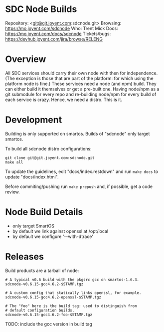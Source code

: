 # SDC Node Builds

Repository: <git@git.joyent.com:sdcnode.git>
Browsing: <https://mo.joyent.com/sdcnode>
Who: Trent Mick
Docs: <https://mo.joyent.com/docs/sdcnode>
Tickets/bugs: <https://devhub.joyent.com/jira/browse/RELENG>


# Overview

All SDC services should carry their own node with then for independence.
(The exception is those that are part of the platform: for which using
the platform node is fine.) These services need a node (and npm) build.
They can either build it themselves or get a pre-built one. Having node/npm
as a git submodule for every repo and re-building node/npm for every build of
each service is crazy. Hence, we need a distro. This is it.


# Development

Building is only supported on smartos. Builds of "sdcnode" only target
smartos.

To build all sdcnode distro configurations:

    git clone git@git.joyent.com:sdcnode.git
    make all

To update the guidelines, edit "docs/index.restdown" and run `make docs`
to update "docs/index.html".

Before commiting/pushing run `make prepush` and, if possible, get a code
review.


# Node Build Details

- only target SmartOS
- by default we link against openssl at /opt/local
- by default we configure '--with-dtrace'


# Releases

Build products are a tarball of node:

    # A typical v0.6 build with the pkgsrc gcc on smartos-1.6.3.
    sdcnode-v0.6.15-gcc4.6.2-$STAMP.tgz

    # A custom config that statically links openssl, for example.
    sdcnode-v0.6.15-gcc4.6.2-openssl-$STAMP.tgz

    # The "foo" here is the build tag: used to distinguish from
    # default configuration builds.
    sdcnode-v0.6.15-gcc4.6.2-foo-$STAMP.tgz

TODO: include the gcc version in build tag

